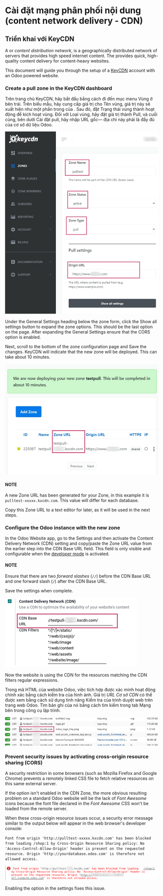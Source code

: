 # Cài đặt mạng phân phối nội dung (content network delivery - CDN)

<a id="reference-cdn-keycdn"></a>

## Triển khai với KeyCDN

A  or *content distribution network*, is a geographically
distributed network of servers that provides high speed internet content. The  provides quick, high-quality content delivery for content-heavy websites.

This document will guide you through the setup of a [KeyCDN](https://www.keycdn.com) account with an Odoo powered website.

### Create a pull zone in the KeyCDN dashboard

Trên trang chủ KeyCDN, hãy bắt đầu bằng cách đi đến mục menu Vùng ở bên trái. Trên biểu mẫu, hãy cung cấp giá trị cho Tên vùng, giá trị này sẽ xuất hiện như một phần trong  của . Sau đó, đặt Trạng thái vùng thành hoạt động để kích hoạt vùng. Đối với Loại vùng, hãy đặt giá trị thành Pull, và cuối cùng, bên dưới Cài đặt pull, hãy nhập URL gốc— địa chỉ này phải là  đầy đủ của cơ sở dữ liệu Odoo.

![Trang cấu hình Zone của KeyCDN.](cdn/keycdn-zone.png)

Under the General Settings heading below the zone form, click the Show all
settings button to expand the zone options. This should be the last option on the page. After
expanding the General Settings ensure that the CORS option is
enabled.

Next, scroll to the bottom of the zone configuration page and Save the changes. KeyCDN
will indicate that the new zone will be deployed. This can take about 10 minutes.

![KeyCDN deploying the new Zone.](cdn/zone-url.png)

#### NOTE
A new Zone URL has been generated for your Zone, in this example it is
`pulltest-xxxxx.kxcdn.com`. This value will differ for each database.

Copy this Zone URL to a text editor for later, as it will be used in the next steps.

### Configure the Odoo instance with the new zone

In the Odoo Website app, go to the Settings and then activate the
Content Delivery Network (CDN) setting and copy/paste the Zone URL value
from the earlier step into the CDN Base URL field. This field is only visible and
configurable when the [developer mode](../../../general/developer_mode.md#developer-mode) is activated.

#### NOTE
Ensure that there are two *forward slashes* (`//`) before the CDN Base URL and one
forward slash (`/`) after the CDN Base URL.

Save the settings when complete.

![Kích hoạt cài đặt CDN trong Odoo.](cdn/cdn-base-url.png)

Now the website is using the CDN for the resources matching the CDN filters regular
expressions.

Trong mã HTML của website Odoo, việc tích hợp  được xác minh hoạt động chính xác bằng cách kiểm tra  của hình ảnh. Giá trị *URL Cơ sở CDN* có thể được xem bằng cách sử dụng tính năng Kiểm tra của trình duyệt web trên trang web Odoo. Tìm bản ghi của nó bằng cách tìm kiếm trong tab Mạng bên trong công cụ lập trình.

![The CDN Base URL can be seen using the inspect function on the Odoo website.](cdn/test-pull.png)

### Prevent security issues by activating cross-origin resource sharing (CORS)

A security restriction in some browsers (such as Mozilla Firefox and Google Chrome) prevents a
remotely linked CSS file to fetch relative resources on this same external server.

If the  option isn't enabled in the CDN
Zone, the more obvious resulting problem on a standard Odoo website will be the lack of *Font
Awesome* icons because the font file declared in the *Font Awesome* CSS won't be loaded from the
remote server.

When these cross-origin resource issues occur, a security error message similar to the output
below will appear in the web browser's developer console:

`Font from origin 'http://pulltest-xxxxx.kxcdn.com' has been blocked from loading /shop:1 by
Cross-Origin Resource Sharing policy: No 'Access-Control-Allow-Origin' header is present on the
requested resource. Origin 'http://yourdatabase.odoo.com' is therefore not allowed access.`

![Error message populated in the browser console.](cdn/odoo-security-message.png)

Enabling the  option in the  settings fixes this issue.
